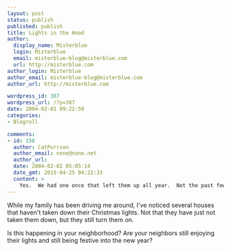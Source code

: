 ```yaml
---
layout: post
status: publish
published: publish
title: Lights in the Hood
author:
  display_name: Misterblue
  login: Misterblue
  email: misterblue-blog@misterblue.com
  url: http://misterblue.com
author_login: Misterblue
author_email: misterblue-blog@misterblue.com
author_url: http://misterblue.com

wordpress_id: 387
wordpress_url: /?p=387
date: 2004-02-01 09:22:59
categories:
- Blogroll

comments:
- id: 158
  author: CatPurrson
  author_email: none@none.net
  author_url: 
  date: 2004-02-02 05:05:14
  date_gmt: 2015-04-25 04:22:33
  content: >
    Yes.  We had one once that left them up all year.  Not the past few years though.  Makes a drab winter nicer
---
```

<p>
While my family has been driving me around, I've noticed several houses that haven't taken down their Christmas lights.
Not that they have just not taken them down, but they still turn them on.
</p>
<p>
Is this happening in your neighborhood?
Are your neighbors still enjoying their lights and still being festive into the new year?
</p>
